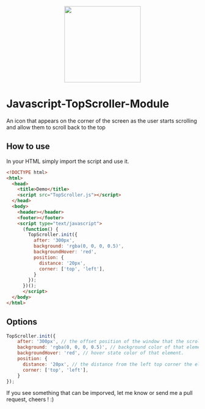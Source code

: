 <p align="center"><img src="https://drive.google.com/uc?export=view&id=1opNSBnjSbndNOivdS60mFwLdeWXdEtM5" height="200px" width="200px"></p>

# Javascript-TopScroller-Module
An icon that appears on the corner of the screen as the user starts scrolling and allow them to scroll back to the top

## How to use

In your HTML simply import the script and use it.
```html
<!DOCTYPE html>
<html>
  <head>
    <title>Demo</title>
    <script src="TopScroller.js"></script>
  </head>
  <body>
    <header></header>
    <footer></footer>
    <script type="text/javascript">
      (function() {
        TopScroller.init({
          after: '300px',
          background: 'rgba(0, 0, 0, 0.5)',
          backgroundHover: 'red',
          position: {
            distance: '20px',
            corner: ['top', 'left'],
          }
        });	
      })();
      </script>
  </body>
</html>
```


## Options
```javascript
TopScroller.init({
    after: '300px', // the offset position of the window that the scroll element should appear.
    background: 'rgba(0, 0, 0, 0.5)', // background color of that element.
    backgroundHover: 'red', // hover state color of that element.
    position: {
      distance: '20px', // the distance from the left top corner the element should be positioned.
      corner: ['top', 'left'],
    }
});	
```

If you see something that can be imporved, let me know or send me a pull request, cheers ! :)
